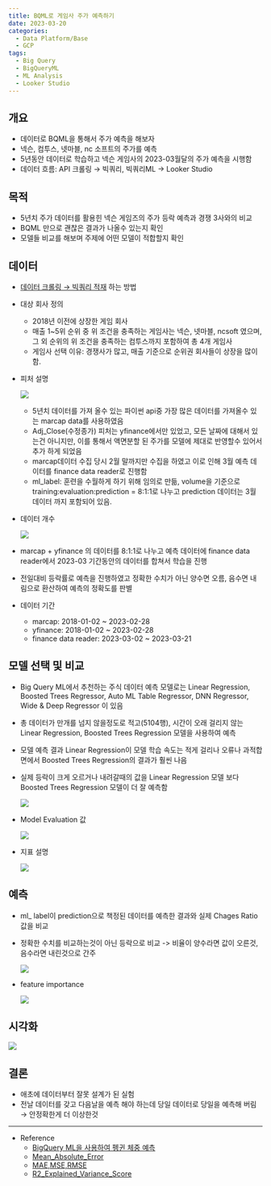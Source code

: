 ```yaml
---
title: BQML로 게임사 주가 예측하기
date: 2023-03-20
categories:
  - Data Platform/Base
  - GCP
tags: 
  - Big Query
  - BigQueryML
  - ML Analysis
  - Looker Studio
---
```


## 개요

- 데이터로 BQML을 통해서 주가 예측을 해보자
- 넥슨, 컴투스, 넷마블, nc 소프트의 주가를 예측
- 5년동안 데이터로 학습하고 넥슨 게임사의 2023-03월달의 주가 예측을 시행함
- 데이터 흐름: API 크롤링 → 빅쿼리, 빅쿼리ML → Looker Studio

## 목적

- 5년치 주가 데이터를 활용힌 넥슨 게임즈의 주가 등락 예측과 경쟁 3사와의 비교
- BQML 만으로 괜찮은 결과가 나올수 있는지 확인
- 모델들 비교를 해보며 주제에 어떤 모델이 적합할지 확인

## 데이터

- [데이터 크롤링 → 빅쿼리 적재](https://velog.io/@kallroo/gcp-%EC%A3%BC%EC%8B%9D%EB%8D%B0%EC%9D%B4%ED%84%B0-%ED%81%AC%EB%A1%A4%EB%A7%81-%ED%95%B4%EC%84%9C-bigquery%EC%97%90-%EC%A0%81%EC%9E%AC%ED%95%98%EA%B8%B0-1) 하는 방법
- 대상 회사 정의
    - 2018년 이전에 상장한 게임 회사
    - 매출 1~5위 순위 중 위 조건을 충족하는 게임사는 넥슨, 넷마블, ncsoft 였으며, 그 외 순위의 위 조건을 충족하는 컴투스까지 포함하여 총 4개 게임사
    - 게임사 선택 이유: 경쟁사가 많고, 매출 기준으로 순위권 회사들이 상장을 많이 함.
- 피처 설명
    
    ![ ](images/BQML_Stock_Predict/Untitled.png)
    
    - 5년치 데이터를 가져 올수 있는 파이썬 api중 가장 많은 데이터를 가져올수 있는 marcap data를 사용하였음
    - Adj_Close(수정종가) 피처는 yfinance에서만 있었고, 모든 날짜에 대해서 있는건 아니지만, 이를 통해서 액면분할 된 주가를 모델에 제대로 반영할수 있어서 추가 하게 되었음
    - marcap데이터 수집 당시 2월 말까지만 수집을 하였고 이로 인해 3월 예측 데이터를 finance data reader로 진행함
    - ml_label: 훈련을 수월하게 하기 위해 임의로 만듦, volume을 기준으로 training:evaluation:prediction = 8:1:1로 나누고 prediction 데이터는 3월 데이터 까지 포함되어 있음.
- 데이터 개수
    
    ![ ](images/BQML_Stock_Predict/Untitled%201.png)
    
- marcap + yfinance 의 데이터를 8:1:1로 나누고 예측 데이터에 finance data reader에서 2023-03 기간동안의 데이터를 합쳐서 학습을 진행
- 전일대비 등락률로 예측을 진행하였고 정확한 수치가 아닌 양수면 오름, 음수면 내림으로 환산하여 예측의 정확도를 판별
- 데이터 기간
    - marcap: 2018-01-02 ~ 2023-02-28
    - yfinance: 2018-01-02 ~ 2023-02-28
    - finance data reader: 2023-03-02 ~ 2023-03-21

## 모델 선택 및 비교

- Big Query ML에서 추천하는 주식 데이터 예측 모델로는 Linear Regression, Boosted Trees Regressor, Auto ML Table Regressor, DNN Regressor, Wide & Deep Regressor 이 있음
- 총 데이터가 만개를 넘지 않을정도로 적고(5104행), 시간이 오래 걸리지 않는 Linear Regression, Boosted Trees Regression 모델을 사용하여 예측
- 모델 예측 결과 Linear Regression이 모델 학습 속도는 적게 걸리나 오류나 과적합 면에서 Boosted Trees Regression의 결과가 훨씬 나음
- 실제 등락이 크게 오르거나 내려갈때의 값을 Linear Regression 모델 보다 Boosted Trees Regression 모델이 더 잘 예측함
    
    ![ ](images/BQML_Stock_Predict/Untitled%202.png)
    
- Model Evaluation 값
    
    ![ ](images/BQML_Stock_Predict/Untitled%203.png)
    
- 지표 설명
    
    ![ ](images/BQML_Stock_Predict/Untitled%204.png)
    

## 예측

- ml_ label이 prediction으로 책정된 데이터를 예측한 결과와 실제 Chages Ratio 값을 비교
- 정확한 수치를 비교하는것이 아닌 등락으로 비교 -> 비율이 양수라면 값이 오른것, 음수라면 내린것으로 간주
    
    ![ ](images/BQML_Stock_Predict/Untitled%205.png)
    
- feature importance
    
    ![ ](images/BQML_Stock_Predict/Untitled%206.png)
    

## 시각화

![ ](images/BQML_Stock_Predict/image.png)

## 결론

- 애초에 데이터부터 잘못 설계가 된 실험
- 전날 데이터를 갖고 다음날을 예측 해야 하는데 당일 데이터로 당일을 예측해 버림 → 안정확한게 더 이상한것

---
- Reference
    - [BigQuery ML을 사용하여 펭귄 체중 예측](https://cloud.google.com/bigquery-ml/docs/linear-regression-tutorial?hl=ko#step_four_evaluate_your_model)
    - [Mean_Absolute_Error](https://computer-nerd-coding.tistory.com/1)
    - [MAE,MSE,RMSE](https://mizykk.tistory.com/102)
    - [R2_Explained_Variance_Score](http://machinelearningkorea.com/2019/06/09/%EA%B2%B0%EC%A0%95%EA%B3%84%EC%88%98-r2%EC%99%80-%EC%84%A4%EB%AA%85%EB%B6%84%EC%82%B0%EC%A0%90%EC%88%98-explained-variance-score/)
